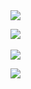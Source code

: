 <img src="https://capsule-render.vercel.app/api?type=waving&color=B041FF&height=150&section=header&text=Eugine&fontColor=ffffff&fontSize=60" />


<img src="https://github-readme-stats.vercel.app/api/top-langs/?username=euginee&layout=compact&bg_color=000000&text_color=B041FF"><br><br>
<img src="https://github-readme-stats.vercel.app/api?username=euginee&show_icons=true&bg_color=000000&text_color=B041FF">


<img src="https://capsule-render.vercel.app/api?type=waving&color=B041FF&height=150&section=footer" />
<!--
**Hoonggildong/Hoonggildong** is a ✨ _special_ ✨ repository because its `README.md` (this file) appears on your GitHub profile.

Here are some ideas to get you started:

- 🔭 I’m currently working on ...
- 🌱 I’m currently learning ...
- 👯 I’m looking to collaborate on ...
- 🤔 I’m looking for help with ...
- 💬 Ask me about ...
- 📫 How to reach me: ...
- 😄 Pronouns: ...
- ⚡ Fun fact: ...
-->
